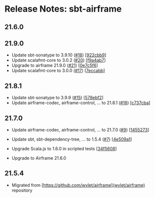 Release Notes: sbt-airframe
=======

## 21.6.0
## 21.9.0

- Update sbt-sonatype to 3.9.10 ([#18](https://github.com/wvlet/sbt-airframe/issues/18)) [[922cbb9](https://github.com/wvlet/sbt-airframe/commit/922cbb9)]
- Update scalafmt-core to 3.0.2 ([#20](https://github.com/wvlet/sbt-airframe/issues/20)) [[f9a4ab7](https://github.com/wvlet/sbt-airframe/commit/f9a4ab7)]
- Upgrade to airframe 21.9.0 ([#21](https://github.com/wvlet/sbt-airframe/issues/21)) [[0e7c5f6](https://github.com/wvlet/sbt-airframe/commit/0e7c5f6)]
- Update scalafmt-core to 3.0.0 ([#17](https://github.com/wvlet/sbt-airframe/issues/17)) [[7eccabb](https://github.com/wvlet/sbt-airframe/commit/7eccabb)]

## 21.8.1

- Update sbt-sonatype to 3.9.9 ([#15](https://github.com/wvlet/sbt-airframe/issues/15)) [[578ebf2](https://github.com/wvlet/sbt-airframe/commit/578ebf2)]
- Update airframe-codec, airframe-control, ... to 21.8.1 ([#16](https://github.com/wvlet/sbt-airframe/issues/16)) [[c737cba](https://github.com/wvlet/sbt-airframe/commit/c737cba)]

## 21.7.0

- Update airframe-codec, airframe-control, ... to 21.7.0 ([#9](https://github.com/wvlet/sbt-airframe/issues/9)) [[1455273](https://github.com/wvlet/sbt-airframe/commit/1455273)]
- Update sbt, sbt-dependency-tree, ... to 1.5.4 ([#7](https://github.com/wvlet/sbt-airframe/issues/7)) [[4e509a1](https://github.com/wvlet/sbt-airframe/commit/4e509a1)]
- Upgrade Scala.js to 1.6.0 in scripted tests [[34f5608](https://github.com/wvlet/sbt-airframe/commit/34f5608)]


- Upgrade to Airframe 21.6.0

## 21.5.4

- Migrated from [https://github.com/wvlet/airframe](wvlet/airframe) repository
